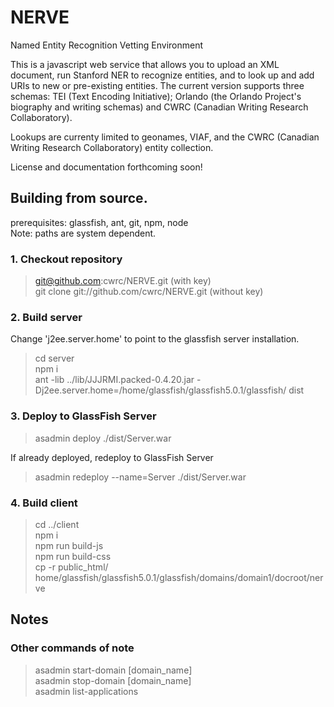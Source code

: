 # NERVE
Named Entity Recognition Vetting Environment

This is a javascript web service that allows you to upload an XML document, run Stanford NER to recognize entities, and to look up and add URIs to new or pre-existing entities. The current version supports three schemas: TEI (Text Encoding Initiative); Orlando (the Orlando Project's biography and writing schemas) and CWRC (Canadian Writing Research Collaboratory).

Lookups are currenty limited to geonames, VIAF, and the CWRC (Canadian Writing Research Collaboratory) entity collection.

License and documentation forthcoming soon!

## Building from source.
prerequisites: glassfish, ant, git, npm, node<br>
Note: paths are system dependent.

### 1. Checkout repository
> git@github.com:cwrc/NERVE.git (with key)<br>
> git clone git://github.com/cwrc/NERVE.git (without key)<br>

### 2. Build server
Change 'j2ee.server.home' to point to the glassfish server installation.<br>
> cd server<br>
> npm i<br>
> ant -lib ../lib/JJJRMI.packed-0.4.20.jar -Dj2ee.server.home=/home/glassfish/glassfish5.0.1/glassfish/ dist<br>

### 3. Deploy to GlassFish Server
> asadmin deploy ./dist/Server.war<br>

If already deployed, redeploy to GlassFish Server<br>
> asadmin redeploy --name=Server ./dist/Server.war<br>

### 4. Build client
> cd ../client<br>
> npm i<br>
> npm run build-js<br>
> npm run build-css<br>
> cp -r public_html/ home/glassfish/glassfish5.0.1/glassfish/domains/domain1/docroot/nerve

## Notes
### Other commands of note
> asadmin start-domain [domain_name]<br>
> asadmin stop-domain [domain_name]<br>
> asadmin list-applications<br>
